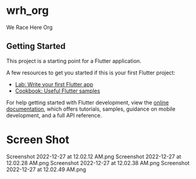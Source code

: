 # wrh_org

We Race Here Org

## Getting Started

This project is a starting point for a Flutter application.

A few resources to get you started if this is your first Flutter project:

- [Lab: Write your first Flutter app](https://docs.flutter.dev/get-started/codelab)
- [Cookbook: Useful Flutter samples](https://docs.flutter.dev/cookbook)

For help getting started with Flutter development, view the
[online documentation](https://docs.flutter.dev/), which offers tutorials,
samples, guidance on mobile development, and a full API reference.

# Screen Shot

Screenshot 2022-12-27 at 12.02.12 AM.png
Screenshot 2022-12-27 at 12.02.28 AM.png
Screenshot 2022-12-27 at 12.02.38 AM.png
Screenshot 2022-12-27 at 12.02.49 AM.png
